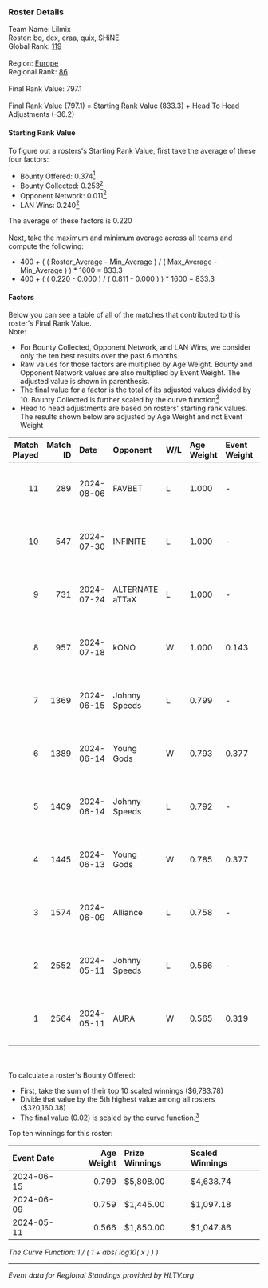 ### Roster Details<br />
Team Name: Lilmix<br />
Roster: bq, dex, eraa, quix, SHiNE<br />
Global Rank: [119](../standings_global_2024_08_14.md)<br />
<br />
Region: [Europe]( ../standings_europe_2024_08_14.md)<br />
Regional Rank: [86]( ../standings_europe_2024_08_14.md)<br />
<br />
Final Rank Value:  797.1<br />
<br />
Final Rank Value (797.1) = Starting Rank Value (833.3) + Head To Head Adjustments (-36.2)<br />

#### Starting Rank Value<br />
To figure out a rosters's Starting Rank Value, first take the average of these four factors:<br />
- Bounty Offered: 0.374[<sup>1</sup>](#table2)
- Bounty Collected: 0.253[<sup>2</sup>](#table1)
- Opponent Network: 0.011[<sup>2</sup>](#table1)
- LAN Wins: 0.240[<sup>2</sup>](#table1)

The average of these factors is 0.220<br />
<br />
Next, take the maximum and minimum average across all teams and compute the following:<br />
- 400 + ( ( Roster_Average - Min_Average ) / ( Max_Average - Min_Average ) ) * 1600 = 833.3
- 400 + ( ( 0.220 - 0.000 ) / ( 0.811 - 0.000 ) ) * 1600 = 833.3


#### Factors<br />
Below you can see a table of all of the matches that contributed to this roster's Final Rank Value.<br />
Note:<br />

- For Bounty Collected, Opponent Network, and LAN Wins, we consider only the ten best results over the past 6 months.
- Raw values for those factors are multiplied by Age Weight. Bounty and Opponent Network values are also multiplied by Event Weight. The adjusted value is shown in parenthesis.
- The final value for a factor is the total of its adjusted values divided by 10. Bounty Collected is further scaled by the curve function[<sup>3</sup>](#curveFunction)
- Head to head adjustments are based on rosters' starting rank values. The results shown below are adjusted by Age Weight and not Event Weight
<span id="table1"></span><br />


| Match Played | Match ID | Date       | Opponent        | W/L | Age Weight | Event Weight | Bounty Collected | Opponent Network | LAN Wins  | H2H Adj. | Roster                      |
| -: | -: | :- | :- | :- | :- | :- | :- | :- | :- | -: | :- |
|           11 |      289 | 2024-08-06 | FAVBET          | L   | 1.000      | -            | -                | -                | -         |   -14.33 | bq, dex, eraa, quix, SHiNE  |
|           10 |      547 | 2024-07-30 | INFINITE        | L   | 1.000      | -            | -                | -                | -         |   -24.41 | bq, dex, L00m1, quix, SHiNE |
|            9 |      731 | 2024-07-24 | ALTERNATE aTTaX | L   | 1.000      | -            | -                | -                | -         |   -16.01 | bq, dex, L00m1, quix, SHiNE |
|            8 |      957 | 2024-07-18 | kONO            | W   | 1.000      | 0.143        | 0.029 (0.004)    | 0.603 (0.086)    | 0 (0.000) |    15.19 | bq, dex, L00m1, quix, SHiNE |
|            7 |     1369 | 2024-06-15 | Johnny Speeds   | L   | 0.799      | -            | -                | -                | -         |    -2.83 | bq, dex, poiii, quix, zyyx  |
|            6 |     1389 | 2024-06-14 | Young Gods      | W   | 0.793      | 0.377        | 0.007 (0.002)    | 0.030 (0.009)    | 1 (0.793) |     7.88 | bq, dex, poiii, quix, zyyx  |
|            5 |     1409 | 2024-06-14 | Johnny Speeds   | L   | 0.792      | -            | -                | -                | -         |    -2.77 | bq, dex, poiii, quix, zyyx  |
|            4 |     1445 | 2024-06-13 | Young Gods      | W   | 0.785      | 0.377        | 0.007 (0.002)    | 0.030 (0.009)    | 1 (0.785) |     7.97 | bq, dex, poiii, quix, zyyx  |
|            3 |     1574 | 2024-06-09 | Alliance        | L   | 0.758      | -            | -                | -                | -         |   -12.03 | bq, dex, poiii, quix, zyyx  |
|            2 |     2552 | 2024-05-11 | Johnny Speeds   | L   | 0.566      | -            | -                | -                | -         |    -1.71 | bq, dex, poiii, quix, zyyx  |
|            1 |     2564 | 2024-05-11 | AURA            | W   | 0.565      | 0.319        | 0.016 (0.003)    | 0.053 (0.010)    | 1 (0.565) |     6.80 | bq, dex, poiii, quix, zyyx  |

<br />
<span id="table2"></span><br />
To calculate a roster's Bounty Offered:<br />

- First, take the sum of their top 10 scaled winnings ($6,783.78)
- Divide that value by the 5th highest value among all rosters ($320,160.38)
- The final value (0.02) is scaled by the curve function.[<sup>3</sup>](#curveFunction)

Top ten winnings for this roster:<br />

| Event Date | Age Weight | Prize Winnings | Scaled Winnings |
| :- | -: | :- | :- |
| 2024-06-15 |      0.799 | $5,808.00      | $4,638.74       |
| 2024-06-09 |      0.759 | $1,445.00      | $1,097.18       |
| 2024-05-11 |      0.566 | $1,850.00      | $1,047.86       |


<span id="curveFunction"></span>_The Curve Function: 1 / ( 1 + abs( log10( x ) ) )_<br />

---
_Event data for Regional Standings provided by HLTV.org_<br />
